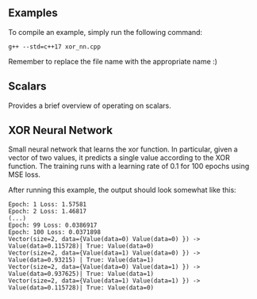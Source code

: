 ## Examples

To compile an example, simply run the following command:

```
g++ --std=c++17 xor_nn.cpp
```

Remember to replace the file name with the appropriate name :)

## Scalars

Provides a brief overview of operating on scalars.

## XOR Neural Network

Small neural network that learns the xor function. In particular, given a vector of two values, it predicts a single value according to the XOR function. The training runs with a learning rate of 0.1 for 100 epochs using MSE loss.

After running this example, the output should look somewhat like this:

```
Epoch: 1 Loss: 1.57581
Epoch: 2 Loss: 1.46817
(...)
Epoch: 99 Loss: 0.0386917
Epoch: 100 Loss: 0.0371898
Vector(size=2, data={Value(data=0) Value(data=0) }) -> Value(data=0.115728)| True: Value(data=0)
Vector(size=2, data={Value(data=1) Value(data=0) }) -> Value(data=0.93215) | True: Value(data=1)
Vector(size=2, data={Value(data=0) Value(data=1) }) -> Value(data=0.937625)| True: Value(data=1)
Vector(size=2, data={Value(data=1) Value(data=1) }) -> Value(data=0.115728)| True: Value(data=0)
```
